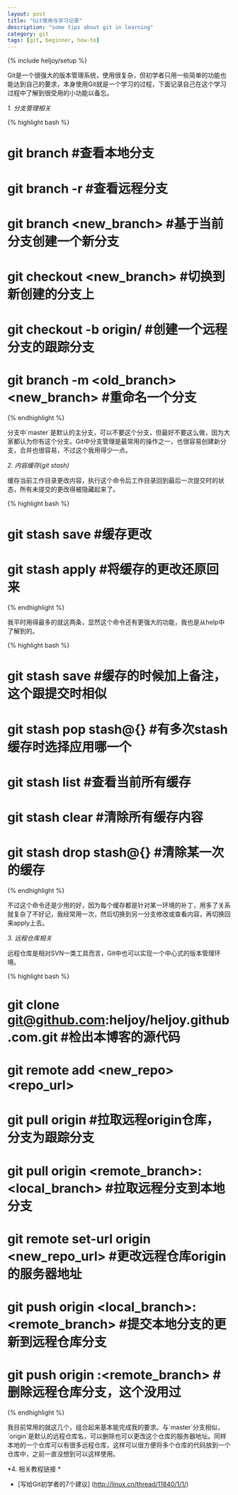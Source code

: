 ```yaml
---
layout: post
title: "Git使用与学习记录"
description: "some tips about git in learning"
category: git
tags: [git, beginner, how-to]
---
```

{% include heljoy/setup %}

<p class="paragraph">
Git是一个很强大的版本管理系统，使用很复杂，但初学者只用一些简单的功能也能达到自己的要求，本身使用Git就是一个学习的过程，下面记录自己在这个学习过程中了解到很受用的小功能以备忘。
</p>

<!-- more --> 

*1. 分支管理相关*

{% highlight bash %}

# git branch					#查看本地分支
# git branch -r					#查看远程分支
# git branch <new_branch>			#基于当前分支创建一个新分支
# git checkout <new_branch>			#切换到新创建的分支上
# git checkout -b <branch> origin/<branch>	#创建一个远程分支的跟踪分支
# git branch -m <old_branch> <new_branch>	#重命名一个分支

{% endhighlight %}

<p class="paragraph">
分支中`master`是默认的主分支，可以不要这个分支，但最好不要这么做，因为大家都认为你有这个分支。Git中分支管理是最常用的操作之一，也很容易创建新分支，合并也很容易，不过这个我用得少一点。
</p>

*2. 内容缓存(git stash)*

<p class="paragraph">
缓存当前工作目录更改内容，执行这个命令后工作目录回到最后一次提交时的状态，所有未提交的更改得被隐藏起来了。
</p>

{% highlight bash %}

# git stash save              #缓存更改
# git stash apply             #将缓存的更改还原回来

{% endhighlight %}

<p class="paragraph">
我平时用得最多的就这两条，显然这个命令还有更强大的功能，我也是从help中了解到的。
</p>

{% highlight bash %}

# git stash save <message>           #缓存的时候加上备注，这个跟提交时相似
# git stash pop stash@{<revision>}   #有多次stash缓存时选择应用哪一个
# git stash list                     #查看当前所有缓存
# git stash clear                    #清除所有缓存内容
# git stash drop stash@{<revision>}  #清除某一次的缓存

{% endhighlight %}

<p class="paragraph">
不过这个命令还是少用的好，因为每个缓存都是针对某一环境的补丁，用多了关系就复杂了不好记，我经常用一次，然后切换到另一分支修改或查看内容，再切换回来apply上去。
</p>

*3. 远程仓库相关*

<p class="paragraph">
远程仓库是相对SVN一类工具而言，Git中也可以实现一个中心式的版本管理环境。
</p>

{% highlight bash %}

# git clone git@github.com:heljoy/heljoy.github.com.git	#检出本博客的源代码
# git remote add <new_repo> <repo_url>
# git pull origin <branch>				#拉取远程origin仓库，分支为跟踪分支
# git pull origin <remote_branch>:<local_branch>	#拉取远程分支到本地分支
# git remote set-url origin  <new_repo_url>		#更改远程仓库origin的服务器地址
# git push origin <local_branch>:<remote_branch>	#提交本地分支的更新到远程仓库分支
# git push origin :<remote_branch>			#删除远程仓库分支，这个没用过

{% endhighlight %}

<p class="paragraph">
我目前常用的就这几个，组合起来基本能完成我的要求。与`master`分支相似，`origin`是默认的远程仓库名，可以删除也可以更改这个仓库的服务器地址。同样本地的一个仓库可以有很多远程仓库，这样可以很方便将多个仓库的代码放到一个仓库中，之前一直没想到可以这样使用。
</p>

*4. 相关教程链接 *

+  [写给Git初学者的7个建议] (http://linux.cn/thread/11840/1/1/)
